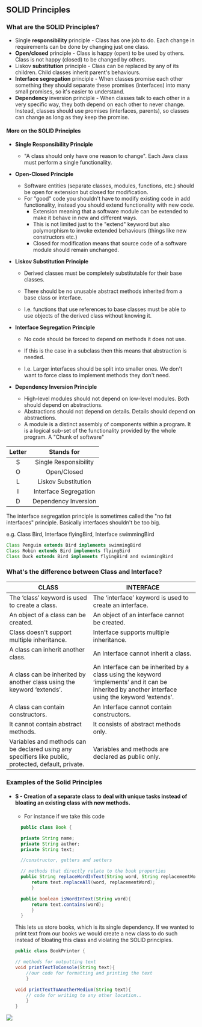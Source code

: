 ## SOLID Principles
### What are the SOLID Principles?
- Single **responsibility** principle - Class has one job to do. Each change in requirements can be done by changing just one class.
- **Open/closed** principle - Class is happy (open) to be used by others. Class is not happy (closed) to be changed by others.
- Liskov **substitution** principle - Class can be replaced by any of its children. Child classes inherit parent's behaviours.
- **Interface segregation** principle - When classes promise each other something they should separate these promises (interfaces) into many small promises, so it's easier to understand.
- **Dependency** inversion principle - When classes talk to each other in a very specific way, they both depend on each other to never change. Instead, classes should use promises (interfaces, parents), so classes can change as long as they keep the promise.

#### More on the SOLID Principles
- **Single Responsibility Principle**
  - "A class should only have one reason to change". Each Java class must perform a single functionality.


- **Open-Closed Principle**
  - Software entities (separate classes, modules, functions, etc.) should be open for extension but closed for modification.
  - For "good" code you shouldn't have to modify existing code in add functionality, instead you should extend functionality with new code.
    - Extension meaning that a software module can be extended to make it behave in new and different ways.
    - This is not limited just to the "extend" keyword but also polymorphism to invoke extended behaviours (things like new constructors etc.)
    - Closed for modification means that source code of a software module should remain unchanged.


- **Liskov Substitution Principle**
  - Derived classes must be completely substitutable for their base classes.
  - There should be no unusable abstract methods inherited from a base class or interface.

  - I.e. functions that use references to base classes must be able to use objects of the derived class without knowing it.


- **Interface Segregation Principle**
  - No code should be forced to depend on methods it does not use.
  - If this is the case in a subclass then this means that abstraction is needed.

  - I.e. Larger interfaces should be split into smaller ones. We don't want to force class to implement methods they don't need.


- **Dependency Inversion Principle**
  - High-level modules should not depend on low-level modules. Both should depend on abstractions.
  - Abstractions should not depend on details. Details should depend on abstractions.
  - A module is a distinct assembly of components within a program. It is a logical sub-set of the functionality provided by the whole program. A "Chunk of software"

| Letter |       Stands for       |
|:------:|:----------------------:|
|   S    | Single Responsibility  |
|   O    |      Open/Closed       |
|   L    |  Liskov Substitution   |
|   I    | Interface Segregation  |
|   D    |  Dependency Inversion  |

The interface segregation principle is sometimes called the "no fat interfaces" principle. Basically interfaces shouldn't be too big.

e.g. Class Bird, Interface flyingBird, Interface swimmingBird
```java
Class Penguin extends Bird implements swimmingBird
Class Robin extends Bird implements flyingBird
Class Duck extends Bird implements flyingBird and swimmingBird
```
### What's the difference between Class and Interface?

| CLASS                                                                                                | INTERFACE                                                                                                                                         |
|------------------------------------------------------------------------------------------------------|---------------------------------------------------------------------------------------------------------------------------------------------------|
| The ‘class’ keyword is used to create a class.                                                       | The ‘interface’ keyword is used to create an interface.                                                                                           |
| An object of a class can be created.                                                                 | An object of an interface cannot be created.                                                                                                      |
| Class doesn't support multiple inheritance.                                                          | Interface supports multiple inheritance.                                                                                                          |
| A class can inherit another class.                                                                   | An Interface cannot inherit a class.                                                                                                              |
| A class can be inherited by another class using the keyword ‘extends’.                               | An Interface can be inherited by a class using the keyword ‘implements’ and it can be inherited by another interface using the keyword ‘extends’. |
| A class can contain constructors.                                                                    | An Interface cannot contain constructors.                                                                                                         |
| It cannot contain abstract methods.                                                                  | It consists of abstract methods only.                                                                                                             |
| Variables and methods can be declared using any specifiers like public, protected, default, private. | Variables and methods are declared as public only.                                                                                                |

### Examples of the Solid Principles
- #### S - Creation of a separate class to deal with unique tasks instead of bloating an existing class with new methods.
  - For instance if we take this code
  
  ```java
    public class Book {

    private String name;
    private String author;
    private String text;

    //constructor, getters and setters

    // methods that directly relate to the book properties
    public String replaceWordInText(String word, String replacementWord){
        return text.replaceAll(word, replacementWord);
        }

    public boolean isWordInText(String word){
        return text.contains(word);
        }
    }
    ```
    This lets us store books, which is its single dependency. If we wanted to print text from our books we would create a new class to do such instead of bloating this class and violating the SOLID principles.
    ```java
  public class BookPrinter {

    // methods for outputting text
    void printTextToConsole(String text){
        //our code for formatting and printing the text
        }

    void printTextToAnotherMedium(String text){
        // code for writing to any other location..
        }
    }
    ```
![](dependency-inversion-principle-3-728.webp)